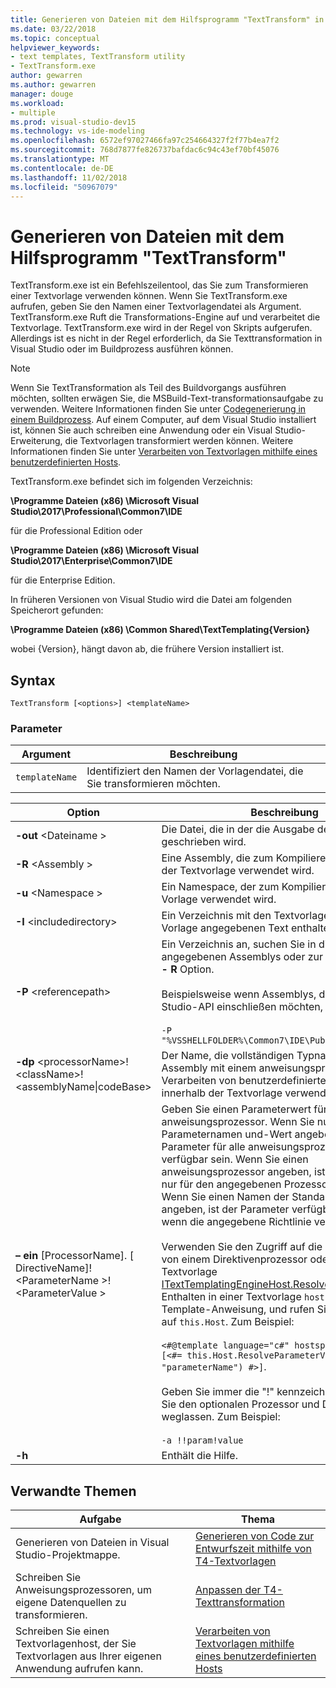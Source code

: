 ```yaml
---
title: Generieren von Dateien mit dem Hilfsprogramm "TextTransform" in Visual Studio
ms.date: 03/22/2018
ms.topic: conceptual
helpviewer_keywords:
- text templates, TextTransform utility
- TextTransform.exe
author: gewarren
ms.author: gewarren
manager: douge
ms.workload:
- multiple
ms.prod: visual-studio-dev15
ms.technology: vs-ide-modeling
ms.openlocfilehash: 6572ef97027466fa97c254664327f2f77b4ea7f2
ms.sourcegitcommit: 768d7877fe826737bafdac6c94c43ef70bf45076
ms.translationtype: MT
ms.contentlocale: de-DE
ms.lasthandoff: 11/02/2018
ms.locfileid: "50967079"
---
```

# <a name="generate-files-with-the-texttransform-utility"></a>Generieren von Dateien mit dem Hilfsprogramm "TextTransform"

TextTransform.exe ist ein Befehlszeilentool, das Sie zum Transformieren einer Textvorlage verwenden können. Wenn Sie TextTransform.exe aufrufen, geben Sie den Namen einer Textvorlagendatei als Argument. TextTransform.exe Ruft die Transformations-Engine auf und verarbeitet die Textvorlage. TextTransform.exe wird in der Regel von Skripts aufgerufen. Allerdings ist es nicht in der Regel erforderlich, da Sie Texttransformation in Visual Studio oder im Buildprozess ausführen können.

> [!NOTE]
> Wenn Sie TextTransformation als Teil des Buildvorgangs ausführen möchten, sollten erwägen Sie, die MSBuild-Text-transformationsaufgabe zu verwenden. Weitere Informationen finden Sie unter [Codegenerierung in einem Buildprozess](../modeling/code-generation-in-a-build-process.md). Auf einem Computer, auf dem Visual Studio installiert ist, können Sie auch schreiben eine Anwendung oder ein Visual Studio-Erweiterung, die Textvorlagen transformiert werden können. Weitere Informationen finden Sie unter [Verarbeiten von Textvorlagen mithilfe eines benutzerdefinierten Hosts](../modeling/processing-text-templates-by-using-a-custom-host.md).

 TextTransform.exe befindet sich im folgenden Verzeichnis:

 **\Programme Dateien (x86) \Microsoft Visual Studio\2017\Professional\Common7\IDE**

für die Professional Edition oder

 **\Programme Dateien (x86) \Microsoft Visual Studio\2017\Enterprise\Common7\IDE**

 für die Enterprise Edition.

In früheren Versionen von Visual Studio wird die Datei am folgenden Speicherort gefunden:

**\Programme Dateien (x86) \Common Shared\TextTemplating\{Version}**

wobei {Version}, hängt davon ab, die frühere Version installiert ist.

## <a name="syntax"></a>Syntax

```
TextTransform [<options>] <templateName>
```

### <a name="parameters"></a>Parameter

|**Argument**|**Beschreibung**|
|-|-|
|`templateName`|Identifiziert den Namen der Vorlagendatei, die Sie transformieren möchten.|

|**Option**|**Beschreibung**|
|-|-|
|**-out** \<Dateiname >|Die Datei, die in der die Ausgabe der Transformation geschrieben wird.|
|**-R** \<Assembly >|Eine Assembly, die zum Kompilieren und Ausführen der Textvorlage verwendet wird.|
|**-u** \<Namespace >|Ein Namespace, der zum Kompilieren von der Vorlage verwendet wird.|
|**-I** \<includedirectory>|Ein Verzeichnis mit den Textvorlagen, die in der Vorlage angegebenen Text enthalten.|
|**-P** \<referencepath>|Ein Verzeichnis an, suchen Sie in die Textvorlage angegebenen Assemblys oder zur Verwendung der **- R** Option.<br /><br /> Beispielsweise wenn Assemblys, die für die Visual Studio-API einschließen möchten, verwenden<br /><br /> `-P "%VSSHELLFOLDER%\Common7\IDE\PublicAssemblies"`|
|**-dp** \<processorName>!\<className>!\<assemblyName&#124;codeBase>|Der Name, die vollständigen Typnamen und die Assembly mit einem anweisungsprozessor, der zum Verarbeiten von benutzerdefinierter Anweisungen innerhalb der Textvorlage verwendet werden kann.|
|**– ein** [ProcessorName]. [ DirectiveName]! \<ParameterName >! \<ParameterValue >|Geben Sie einen Parameterwert für einen anweisungsprozessor. Wenn Sie nur den Parameternamen und-Wert angeben, wird der Parameter für alle anweisungsprozessoren verfügbar sein. Wenn Sie einen anweisungsprozessor angeben, ist der Parameter nur für den angegebenen Prozessor zur Verfügung. Wenn Sie einen Namen der Standarddirektive angeben, ist der Parameter verfügbar sind, nur, wenn die angegebene Richtlinie verarbeitet wird.<br /><br /> Verwenden Sie den Zugriff auf die Parameterwerte von einem Direktivenprozessor oder der Textvorlage [ITextTemplatingEngineHost.ResolveParameterValue](/previous-versions/visualstudio/visual-studio-2012/bb126369\(v\=vs.110\)). Enthalten in einer Textvorlage `hostspecific` in der Template-Anweisung, und rufen Sie die Nachricht auf `this.Host`. Zum Beispiel:<br /><br /> `<#@template language="c#" hostspecific="true"#> [<#= this.Host.ResolveParameterValue("", "", "parameterName") #>]`.<br /><br /> Geben Sie immer die "!" kennzeichnet, auch wenn Sie den optionalen Prozessor und Direktivennamen weglassen. Zum Beispiel:<br /><br /> `-a !!param!value`|
|**-h**|Enthält die Hilfe.|

## <a name="related-topics"></a>Verwandte Themen

|Aufgabe|Thema|
|-|-|
|Generieren von Dateien in Visual Studio-Projektmappe.|[Generieren von Code zur Entwurfszeit mithilfe von T4-Textvorlagen](../modeling/design-time-code-generation-by-using-t4-text-templates.md)|
|Schreiben Sie Anweisungsprozessoren, um eigene Datenquellen zu transformieren.|[Anpassen der T4-Texttransformation](../modeling/customizing-t4-text-transformation.md)|
|Schreiben Sie einen Textvorlagenhost, der Sie Textvorlagen aus Ihrer eigenen Anwendung aufrufen kann.|[Verarbeiten von Textvorlagen mithilfe eines benutzerdefinierten Hosts](../modeling/processing-text-templates-by-using-a-custom-host.md)|
